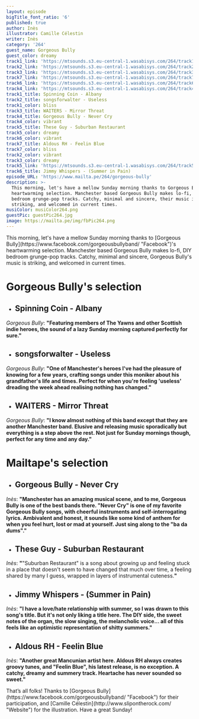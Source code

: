 ```yaml
---
layout: episode
bigTitle_font_ratio: '6'
published: true
author: Inès
illustrator: Camille Célestin
writer: Inès
category: '264'
guest_name: Gorgeous Bully
guest_color: dreamy
track1_link: 'https://mtsounds.s3.eu-central-1.wasabisys.com/264/track1.mp3'
track2_link: 'https://mtsounds.s3.eu-central-1.wasabisys.com/264/track2.mp3'
track3_link: 'https://mtsounds.s3.eu-central-1.wasabisys.com/264/track3.mp3'
track7_link: 'https://mtsounds.s3.eu-central-1.wasabisys.com/264/track7.mp3'
track6_link: 'https://mtsounds.s3.eu-central-1.wasabisys.com/264/track6.mp3'
track4_link: 'https://mtsounds.s3.eu-central-1.wasabisys.com/264/track4.mp3'
track1_title: Spinning Coin - Albany
track2_title: songsforwalter - Useless
track1_color: bliss
track3_title: WAITERS - Mirror Threat
track4_title: Gorgeous Bully - Never Cry
track4_color: vibrant
track5_title: These Guy - Suburban Restaurant
track5_color: dreamy
track6_color: vibrant
track7_title: Aldous RH - Feelin Blue
track7_color: bliss
track2_color: vibrant
track3_color: dreamy
track5_link: 'https://mtsounds.s3.eu-central-1.wasabisys.com/264/track5.mp3'
track6_title: Jimmy Whispers - (Summer in Pain)
episode_URL: 'https://www.mailta.pe/264/gorgeous-bully'
description: >-
  This morning, let's have a mellow Sunday morning thanks to Gorgeous Bully's
  heartwarming selection. Manchester based Gorgeous Bully makes lo-fi, DIY
  bedroom grunge-pop tracks. Catchy, minimal and sincere, their music is
  striking, and welcomed in current times.
musiColor: musiColor264.png
guestPic: guestPic264.jpg
image: https://mailta.pe/img/fbPic264.png
---
```

<p id="introduction">This morning, let's have a mellow Sunday morning thanks to [Gorgeous Bully](https://www.facebook.com/gorgeousbullyband/ "Facebook")'s heartwarming selection.
Manchester based Gorgeous Bully makes lo-fi, DIY bedroom grunge-pop tracks. Catchy, minimal and sincere, Gorgeous Bully's music is striking, and welcomed in current times.</p>


# **Gorgeous Bully's selection**

+ ## Spinning Coin - Albany
_Gorgeous Bully_: **"**Featuring members of The Yawns and other Scottish indie heroes, the sound of a lazy Sunday morning captured perfectly for sure.**"**

+ ## songsforwalter - Useless
_Gorgeous Bully_: **"**One of Manchester's heroes I've had the pleasure of knowing for a few years, crafting songs under this moniker about his grandfather's life and times. Perfect for when you're feeling 'useless' dreading the week ahead realising nothing has changed.**"**

+ ## WAITERS - Mirror Threat
_Gorgeous Bully_: **"**I know almost nothing of this band except that they are another Manchester band. Elusive and releasing music sporadically but everything is a step above the rest. Not just for Sunday mornings though, perfect for any time and any day.**"**



# Mailtape's selection

+ ## Gorgeous Bully - Never Cry
_Inès_: **"**Manchester has an amazing musical scene, and to me, Gorgeous Bully is one of the best bands there. "Never Cry" is one of my favorite Gorgeous Bully songs, with cheerful instruments and self-interrogating lyrics. Ambivalent and honest, it sounds like some kind of anthem for when you feel hurt, lost or mad at yourself. Just sing along to the "ba da dums".**"** 

+ ## These Guy - Suburban Restaurant
_Inès_: **"**"Suburban Restaurant" is a song about growing up and feeling stuck in a place that doesn't seem to have changed that much over time, a feeling shared by many I guess, wrapped in layers of instrumental cuteness.**"**

+ ## Jimmy Whispers - (Summer in Pain)
_Inès_: **"**I have a love/hate relationship with summer, so I was drawn to this song's title. But it's not only liking a title here. The DIY side, the sweet notes of the organ, the slow singing, the melancholic voice... all of this feels like an optimistic representation of shitty summers.**"**

+ ## Aldous RH - Feelin Blue
_Inès_: **"**Another great Mancunian artist here. Aldous RH always creates groovy tunes, and "Feelin Blue", his latest release, is no exception. A catchy, dreamy and summery track. Heartache has never sounded so sweet.**"**


<p id="outroduction">That’s all folks! Thanks to [Gorgeous Bully](https://www.facebook.com/gorgeousbullyband/ "Facebook") for their participation, and [Camille Célestin](http://www.slipontherock.com/ "Website") for the illustration. Have a great Sunday! </p>
